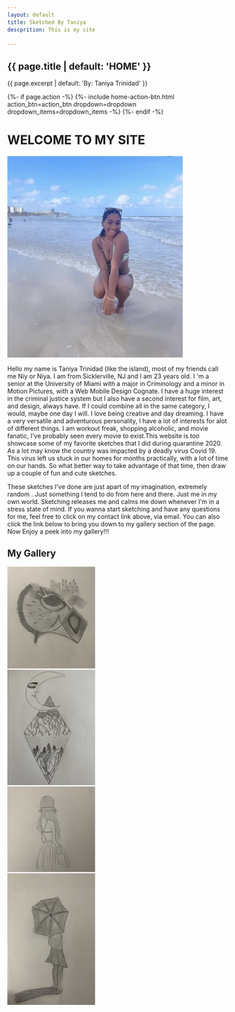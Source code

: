 ```yaml
---
layout: default 
title: Sketched By Taniya 
descprition: This is my site 

---
```



<div class="home-page">
  <!-- home page header -->
  <section class="home-page-header">
    <div class="container text-center">
      <h1 class="animated fadeInDownBig">{{ page.title | default: 'HOME' }}</h1>
      <p class="lead">{{ page.excerpt | default: 'By: Taniya Trinidad' }}</p>
      {%- if page.action -%}
        {%- include home-action-btn.html action_btn=action_btn dropdown=dropdown dropdown_items=dropdown_items -%}
      {%- endif -%}
    </div>
  </section>
<head>
</head>
<body>
    <h1 class="title"> WELCOME TO MY SITE </h1>
    <div class="container mt-2 mb-2">
    <div class="row">
      <div class="col-sm-8">
      </div>
    </div>
    <div class="row"  style="margin-top: 20px;">
    <img src="aniya.jpeg" alt="Me" Width="400px"/>
      <div class="col-md-6">
        <p> Hello my name is Taniya Trinidad (like the island), most of my friends call me Niy or Niya. I am from Sicklerville, NJ and I am 23 years old. I 'm a senior at the University of Miami with a major in Criminology and a minor in Motion Pictures, with a Web Mobile Design Cognate. I have a huge interest in the criminal justice system but I also have a second interest for film, art, and design, always have. If I could combine all in the same category, I would, maybe one day I will. I love being creative and day dreaming. I have a very versatile and adventurous personality, I have a lot of interests for alot of different things. I am workout freak, shopping alcoholic, and movie fanatic, I've probably seen every movie to exist.This website is too showcase some of my favorite sketches that I did during quarantine 2020. As a lot may know the country was impacted by a deadly virus Covid 19. This virus left us stuck in our homes for months practically, with a lot of time on our hands. So what better way to take advantage of that time, then draw up a couple of fun and cute sketches.</p>
      </div>
    </div>
  </div>
    <div class="col-md-3">
        <p>These sketches I've done are just apart of my imagination, extremely random . Just something I tend to do from here and there. Just me in my own world. Sketching releases me and calms me down whenever I'm in a stress state of mind. If you wanna start sketching and have any questions for me, feel free to click on my contact link above, via email. You can also click the link below to bring you down to my gallery section of the page.
        Now Enjoy a peek into my gallery!!!</p>
<h2>My Gallery</h2>
    <div class="row">
    <div class="col-md-8">
    <img src="Owl.jpeg" alt="bird" width="200px" />
      </div>
      <div class="col-md-8">
        <img src="Moon.jpeg" alt="sky" width="200px" />
      </div>
      <div class="col-md-8">
        <img src="Girl.jpeg" alt="female" width="200px" />
      </div>
      <div class="col-md-8">
        <img src="Umbrella.jpeg" alt="artist" width="200px" height="300px"/>
      </div>
    </div>
  </body>
  
  


